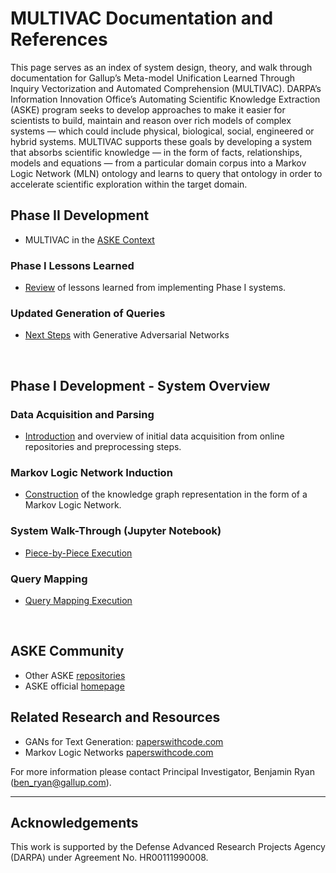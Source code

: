 # MULTIVAC Documentation and References
This page serves as an index of system design, theory, and walk through documentation for Gallup’s Meta-model Unification Learned Through Inquiry Vectorization and Automated Comprehension (MULTIVAC). DARPA’s Information Innovation Office’s Automating Scientific Knowledge Extraction (ASKE) program seeks to develop approaches to make it easier for scientists to build, maintain and reason over rich models of complex systems — which could include physical, biological, social, engineered or hybrid systems. MULTIVAC supports these goals by developing a system that absorbs scientific knowledge — in the form of facts, relationships, models and equations — from a particular domain corpus into a Markov Logic Network (MLN) ontology and learns to query that ontology in order to accelerate scientific exploration within the target domain. 

## Phase II Development
- MULTIVAC in the <a href='https://github.com/GallupGovt/multivac/blob/master/doc/aske_context.md'>ASKE Context</a>
### Phase I Lessons Learned
- <a href='https://github.com/GallupGovt/multivac/blob/master/doc/lessons_learned.md'>Review</a> of lessons learned from implementing Phase I systems.
### Updated Generation of Queries
- <a href='https://github.com/GallupGovt/multivac/tree/master/prepared_output.ipynb#gan'>Next Steps</a> with Generative Adversarial Networks
<br>

## Phase I Development - System Overview
### Data Acquisition and Parsing
- <a href='https://github.com/GallupGovt/multivac/tree/master/src/data'>Introduction</a> and overview of initial data acquisition from online repositories and preprocessing steps. 
### Markov Logic Network Induction
- <a href='https://github.com/GallupGovt/multivac/tree/master/pymln'>Construction</a> of the knowledge graph representation in the form of a Markov Logic Network.
### System Walk-Through (Jupyter Notebook)
- <a href='https://github.com/GallupGovt/multivac/tree/master/precooked_replication.ipynb'>Piece-by-Piece Execution</a>
### Query Mapping
- <a href='https://github.com/GallupGovt/multivac/tree/master/prepared_output.ipynb'>Query Mapping Execution</a>
<br>

## ASKE Community
- Other ASKE <a href='https://github.com/DARPA-ASKE/info-and-links'>repositories</a>
- ASKE official <a href='https://www.darpa.mil/program/automating-scientific-knowledge-extraction'>homepage</a>

## Related Research and Resources
- GANs for Text Generation: <a href='https://paperswithcode.com/search?q=gan+text'>paperswithcode.com</a>
- Markov Logic Networks <a href='https://paperswithcode.com/search?q=markov+logic+network'>paperswithcode.com</a>


For more information please contact Principal Investigator, Benjamin Ryan (ben_ryan@gallup.com).

---
## Acknowledgements
This work is supported by the Defense Advanced Research Projects Agency (DARPA) under Agreement No. HR00111990008.

